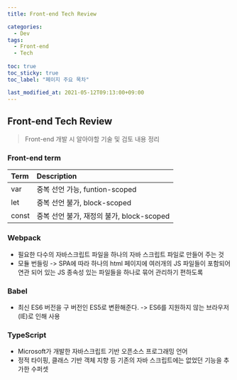 ```yaml
---
title: Front-end Tech Review

categories:
  - Dev
tags:
  - Front-end
  - Tech
  
toc: true
toc_sticky: true
toc_label: "페이지 주요 목차"

last_modified_at: 2021-05-12T09:13:00+09:00
---
```


## Front-end Tech Review ##

> Front-end 개발 시 알아야할 기술 및 검토 내용 정리

### Front-end term ###

| Term | Description |
| :--- | :---------- |
| var  | 중복 선언 가능, funtion-scoped |
| let  | 중복 선언 불가, block-scoped |
| const | 중복 선언 불가, 재정의 불가, block-scoped |

### Webpack ###

- 필요한 다수의 자바스크립트 파일을 하나의 자바 스크립트 파일로 만들어 주는 것
- 모듈 번들링 -> SPA에 따라 하나의 html 페이지에 여러개의 JS 파일들이 포함되어 연관 되어 있는 JS 종속성 있는 파일들을 하나로 묶어 관리하기 편하도록

### Babel ###

- 최신 ES6 버전을 구 버전인 ES5로 변환해준다. -> ES6를 지원하지 않는 브라우저 (IE)로 인해 사용

### TypeScript ###

- Microsoft가 개발한 자바스크립트 기반 오픈소스 프로그래밍 언어
- 정적 타이핑, 클래스 기반 객체 지향 등 기존의 자바 스크립트에는 없었던 기능을 추가한 수퍼셋
